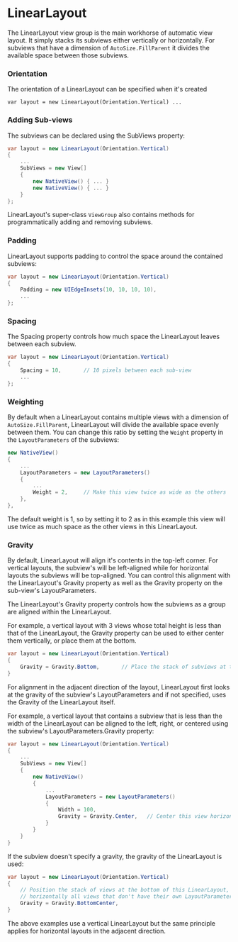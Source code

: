 # LinearLayout

The LinearLayout view group is the main workhorse of automatic view layout.  It simply stacks its subviews either vertically or horizontally.  For subviews that have a dimension of `AutoSize.FillParent` it divides the available space between those subviews.

### Orientation

The orientation of a LinearLayout can be specified when it's created

    var layout = new LinearLayout(Orientation.Vertical) ...
    
### Adding Sub-views    

The subviews can be declared using the SubViews property:

```C#
var layout = new LinearLayout(Orientation.Vertical)
{
    ...
    SubViews = new View[]
    {
        new NativeView() { ... }
        new NativeView() { ... }
    }
};
```

LinearLayout's super-class `ViewGroup` also contains methods for programmatically adding and removing subviews.

### Padding

LinearLayout supports padding to control the space around the contained subviews:

```C#
var layout = new LinearLayout(Orientation.Vertical)
{
    Padding = new UIEdgeInsets(10, 10, 10, 10),
    ...
};
```

### Spacing

The Spacing property controls how much space the LinearLayout leaves between each subview.

```C#
var layout = new LinearLayout(Orientation.Vertical)
{
    Spacing = 10,		// 10 pixels between each sub-view
    ...
};
```


### Weighting

By default when a LinearLayout contains multiple views with a dimension of `AutoSize.FillParent`, LinearLayout will divide the available space evenly between them.  You can change this ratio by setting the `Weight` property in the `LayoutParameters` of the subviews:

```C#
new NativeView()
{
	...
	LayoutParameters = new LayoutParameters()
	{
		...
		Weight = 2,		// Make this view twice as wide as the others
	},
},
```

The default weight is 1, so by setting it to 2 as in this example this view will use twice as much space as the other views in this LinearLayout.

### Gravity

By default, LinearLayout will align it's contents in the top-left corner.  For vertical layouts, the subview's will be left-aligned while for horizontal layouts the subviews will be top-aligned.  You can control this alignment with the LinearLayout's Gravity property as well as the Gravity property on the sub-view's LayoutParameters.

The LinearLayout's Gravity property controls how the subviews as a group are aligned within the LinearLayout.  

For example, a vertical layout with 3 views whose total height is less than that of the LinearLayout, the Gravity property can be used to either center them vertically, or place them at the bottom.

```C#
var layout = new LinearLayout(Orientation.Vertical)
{
    Gravity = Gravity.Bottom,		// Place the stack of subviews at the bottom of this linear layout
}
```

For alignment in the adjacent direction of the layout, LinearLayout first looks at the gravity of the subview's LayoutParameters and if not specified, uses the Gravity of the LinearLayout itself.

For example, a vertical layout that contains a subview that is less than the width of the LinearLayout can be aligned to the left, right, or centered using the subview's LayoutParameters.Gravity property:

```C#
var layout = new LinearLayout(Orientation.Vertical)
{
    ...
    SubViews = new View[]
    {
        new NativeView()
        {
            ...
            LayoutParameters = new LayoutParameters()
            {
                Width = 100,
                Gravity = Gravity.Center,	// Center this view horizontally within the vertical LinearLayout
            }
        }
    }
}
```

If the subview doesn't specify a gravity, the gravity of the LinearLayout is used:

```C#
var layout = new LinearLayout(Orientation.Vertical)
{
    // Position the stack of views at the bottom of this LinearLayout, but also center
    // horizontally all views that don't have their own LayoutParameters.Gravity property set.
    Gravity = Gravity.BottomCenter,
}
```

The above examples use a vertical LinearLayout but the same principle applies for horizontal layouts in the adjacent direction.